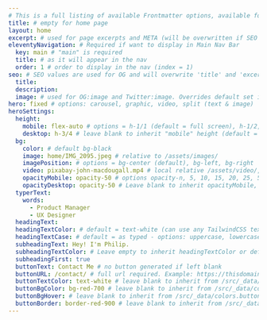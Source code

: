 ```yaml
---
# This is a full listing of available Frontmatter options, available for any content (.md) file.
title: # empty for home page
layout: home
excerpt: # used for page excerpts and META (will be overwritten if SEO used below)
eleventyNavigation: # Required if want to display in Main Nav Bar
  key: main # "main" is required
  title: # as it will appear in the nav
  order: 1 # order to display in the nav (index = 1)
seo: # SEO values are used for OG and will overwrite 'title' and 'excerpt' above
  title:
  description:
  image: # used for OG:image and Twitter:image. Overrides default set in _data/meta.siteImage
hero: fixed # options: carousel, graphic, video, split (text & image)
heroSettings:
  height:
    mobile: flex-auto # options = h-1/1 (default = full screen), h-1/2, h-1/3, h-3/4, h-9/10, h-48 (12rem, 192px), h-56 (14rem, 224px), h-64 (16rem, 256px)
    desktop: h-3/4 # leave blank to inherit "mobile" height (default = full screen)
  bg:
    color: # default bg-black
    image: home/IMG_2095.jpeg # relative to /assets/images/
    imagePosition: # options = bg-center (default), bg-left, bg-right
    video: pixabay-john-macdougall.mp4 # local relative /assets/video/, or full https://... if remote?
    opacityMobile: opacity-50 # options opacity-n, 5, 10, 15, 20, 25, 50, 75, 100 (default)
    opacityDesktop: opacity-50 # Leave blank to inherit opacityMobile, use same options as opacityMobile
  typerText:
    words:
      - Product Manager
      - UX Designer
  headingText:
  headingTextColor: # default = text-white (can use any TailwindCSS text-[color]-[xxx])
  headingTextCase: # default = as typed - options: uppercase, lowercase, capitalize
  subheadingText: Hey! I'm Philip.
  subheadingTextColor: # Leave empty to inherit headingTextColor or default (text-white) or use any text-[color]-[xxx]
  subheadingFirst: true
  buttonText: Contact Me # no button generated if left blank
  buttonURL: /contact/ # full url required. Example: https://thisdomain.com/somepage/
  buttonTextColor: text-white # leave blank to inherit from /src/_data/colors.buttonCustom or buttonDefault
  buttonBgColor: bg-red-700 # leave blank to inherit from /src/_data/colors.buttonCustom.bg or buttonDefault.bg
  buttonBgHover: # leave blank to inherit from /src/_data/colors.buttonCustom.bgHover or buttonDefault.bgHover
  buttonBorder: border-red-900 # leave blank to inherit from /src/_data/colors.buttonCustom.border or buttonDefault.border
---
```

